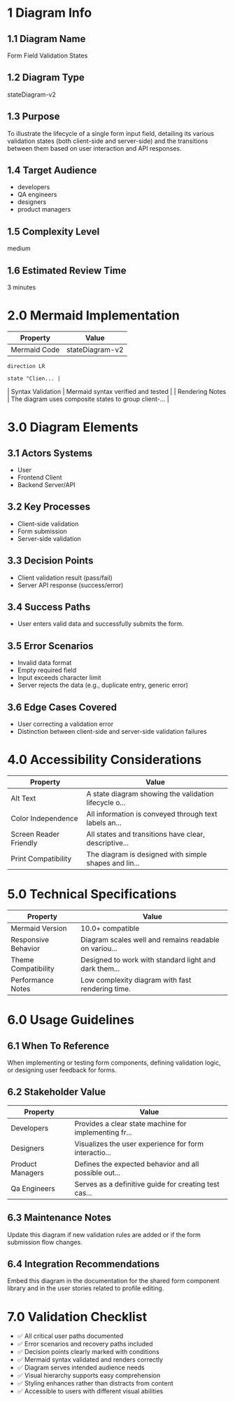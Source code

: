 # 1 Diagram Info

## 1.1 Diagram Name

Form Field Validation States

## 1.2 Diagram Type

stateDiagram-v2

## 1.3 Purpose

To illustrate the lifecycle of a single form input field, detailing its various validation states (both client-side and server-side) and the transitions between them based on user interaction and API responses.

## 1.4 Target Audience

- developers
- QA engineers
- designers
- product managers

## 1.5 Complexity Level

medium

## 1.6 Estimated Review Time

3 minutes

# 2.0 Mermaid Implementation

| Property | Value |
|----------|-------|
| Mermaid Code | stateDiagram-v2
    direction LR

    state "Clien... |
| Syntax Validation | Mermaid syntax verified and tested |
| Rendering Notes | The diagram uses composite states to group client-... |

# 3.0 Diagram Elements

## 3.1 Actors Systems

- User
- Frontend Client
- Backend Server/API

## 3.2 Key Processes

- Client-side validation
- Form submission
- Server-side validation

## 3.3 Decision Points

- Client validation result (pass/fail)
- Server API response (success/error)

## 3.4 Success Paths

- User enters valid data and successfully submits the form.

## 3.5 Error Scenarios

- Invalid data format
- Empty required field
- Input exceeds character limit
- Server rejects the data (e.g., duplicate entry, generic error)

## 3.6 Edge Cases Covered

- User correcting a validation error
- Distinction between client-side and server-side validation failures

# 4.0 Accessibility Considerations

| Property | Value |
|----------|-------|
| Alt Text | A state diagram showing the validation lifecycle o... |
| Color Independence | All information is conveyed through text labels an... |
| Screen Reader Friendly | All states and transitions have clear, descriptive... |
| Print Compatibility | The diagram is designed with simple shapes and lin... |

# 5.0 Technical Specifications

| Property | Value |
|----------|-------|
| Mermaid Version | 10.0+ compatible |
| Responsive Behavior | Diagram scales well and remains readable on variou... |
| Theme Compatibility | Designed to work with standard light and dark them... |
| Performance Notes | Low complexity diagram with fast rendering time. |

# 6.0 Usage Guidelines

## 6.1 When To Reference

When implementing or testing form components, defining validation logic, or designing user feedback for forms.

## 6.2 Stakeholder Value

| Property | Value |
|----------|-------|
| Developers | Provides a clear state machine for implementing fr... |
| Designers | Visualizes the user experience for form interactio... |
| Product Managers | Defines the expected behavior and all possible out... |
| Qa Engineers | Serves as a definitive guide for creating test cas... |

## 6.3 Maintenance Notes

Update this diagram if new validation rules are added or if the form submission flow changes.

## 6.4 Integration Recommendations

Embed this diagram in the documentation for the shared form component library and in the user stories related to profile editing.

# 7.0 Validation Checklist

- ✅ All critical user paths documented
- ✅ Error scenarios and recovery paths included
- ✅ Decision points clearly marked with conditions
- ✅ Mermaid syntax validated and renders correctly
- ✅ Diagram serves intended audience needs
- ✅ Visual hierarchy supports easy comprehension
- ✅ Styling enhances rather than distracts from content
- ✅ Accessible to users with different visual abilities

